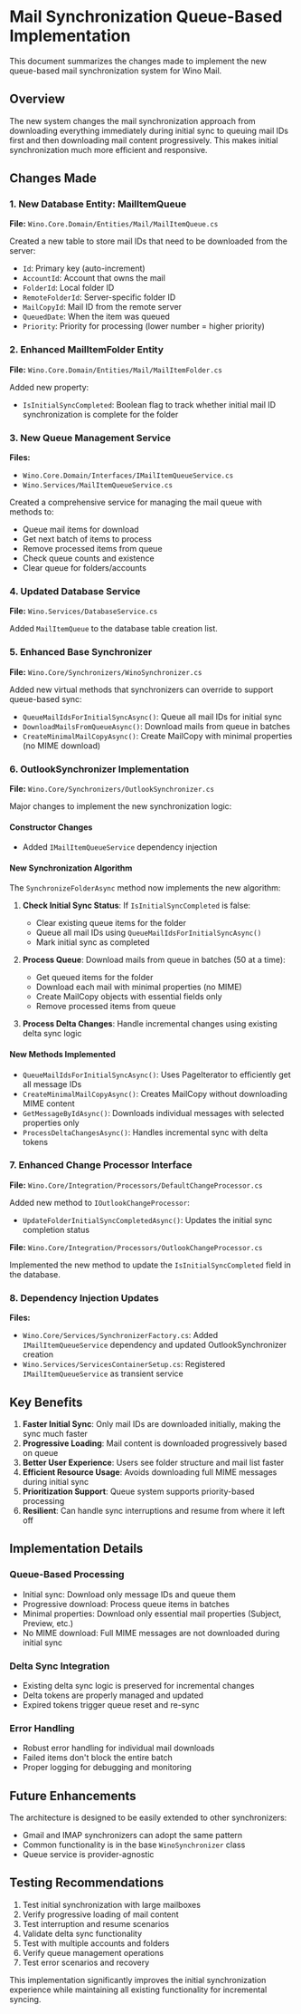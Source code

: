 # Mail Synchronization Queue-Based Implementation

This document summarizes the changes made to implement the new queue-based mail synchronization system for Wino Mail.

## Overview

The new system changes the mail synchronization approach from downloading everything immediately during initial sync to queuing mail IDs first and then downloading mail content progressively. This makes initial synchronization much more efficient and responsive.

## Changes Made

### 1. New Database Entity: MailItemQueue

**File:** `Wino.Core.Domain/Entities/Mail/MailItemQueue.cs`

Created a new table to store mail IDs that need to be downloaded from the server:
- `Id`: Primary key (auto-increment)
- `AccountId`: Account that owns the mail
- `FolderId`: Local folder ID
- `RemoteFolderId`: Server-specific folder ID
- `MailCopyId`: Mail ID from the remote server
- `QueuedDate`: When the item was queued
- `Priority`: Priority for processing (lower number = higher priority)

### 2. Enhanced MailItemFolder Entity

**File:** `Wino.Core.Domain/Entities/Mail/MailItemFolder.cs`

Added new property:
- `IsInitialSyncCompleted`: Boolean flag to track whether initial mail ID synchronization is complete for the folder

### 3. New Queue Management Service

**Files:** 
- `Wino.Core.Domain/Interfaces/IMailItemQueueService.cs`
- `Wino.Services/MailItemQueueService.cs`

Created a comprehensive service for managing the mail queue with methods to:
- Queue mail items for download
- Get next batch of items to process
- Remove processed items from queue
- Check queue counts and existence
- Clear queue for folders/accounts

### 4. Updated Database Service

**File:** `Wino.Services/DatabaseService.cs`

Added `MailItemQueue` to the database table creation list.

### 5. Enhanced Base Synchronizer

**File:** `Wino.Core/Synchronizers/WinoSynchronizer.cs`

Added new virtual methods that synchronizers can override to support queue-based sync:
- `QueueMailIdsForInitialSyncAsync()`: Queue all mail IDs for initial sync
- `DownloadMailsFromQueueAsync()`: Download mails from queue in batches  
- `CreateMinimalMailCopyAsync()`: Create MailCopy with minimal properties (no MIME download)

### 6. OutlookSynchronizer Implementation

**File:** `Wino.Core/Synchronizers/OutlookSynchronizer.cs`

Major changes to implement the new synchronization logic:

#### Constructor Changes
- Added `IMailItemQueueService` dependency injection

#### New Synchronization Algorithm
The `SynchronizeFolderAsync` method now implements the new algorithm:

1. **Check Initial Sync Status**: If `IsInitialSyncCompleted` is false:
   - Clear existing queue items for the folder
   - Queue all mail IDs using `QueueMailIdsForInitialSyncAsync()`
   - Mark initial sync as completed

2. **Process Queue**: Download mails from queue in batches (50 at a time):
   - Get queued items for the folder
   - Download each mail with minimal properties (no MIME)
   - Create MailCopy objects with essential fields only
   - Remove processed items from queue

3. **Process Delta Changes**: Handle incremental changes using existing delta sync logic

#### New Methods Implemented
- `QueueMailIdsForInitialSyncAsync()`: Uses PageIterator to efficiently get all message IDs
- `CreateMinimalMailCopyAsync()`: Creates MailCopy without downloading MIME content
- `GetMessageByIdAsync()`: Downloads individual messages with selected properties only
- `ProcessDeltaChangesAsync()`: Handles incremental sync with delta tokens

### 7. Enhanced Change Processor Interface

**File:** `Wino.Core/Integration/Processors/DefaultChangeProcessor.cs`

Added new method to `IOutlookChangeProcessor`:
- `UpdateFolderInitialSyncCompletedAsync()`: Updates the initial sync completion status

**File:** `Wino.Core/Integration/Processors/OutlookChangeProcessor.cs`

Implemented the new method to update the `IsInitialSyncCompleted` field in the database.

### 8. Dependency Injection Updates

**Files:**
- `Wino.Core/Services/SynchronizerFactory.cs`: Added `IMailItemQueueService` dependency and updated OutlookSynchronizer creation
- `Wino.Services/ServicesContainerSetup.cs`: Registered `IMailItemQueueService` as transient service

## Key Benefits

1. **Faster Initial Sync**: Only mail IDs are downloaded initially, making the sync much faster
2. **Progressive Loading**: Mail content is downloaded progressively based on queue
3. **Better User Experience**: Users see folder structure and mail list faster
4. **Efficient Resource Usage**: Avoids downloading full MIME messages during initial sync
5. **Prioritization Support**: Queue system supports priority-based processing
6. **Resilient**: Can handle sync interruptions and resume from where it left off

## Implementation Details

### Queue-Based Processing
- Initial sync: Download only message IDs and queue them
- Progressive download: Process queue items in batches
- Minimal properties: Download only essential mail properties (Subject, Preview, etc.)
- No MIME download: Full MIME messages are not downloaded during initial sync

### Delta Sync Integration
- Existing delta sync logic is preserved for incremental changes
- Delta tokens are properly managed and updated
- Expired tokens trigger queue reset and re-sync

### Error Handling
- Robust error handling for individual mail downloads
- Failed items don't block the entire batch
- Proper logging for debugging and monitoring

## Future Enhancements

The architecture is designed to be easily extended to other synchronizers:
- Gmail and IMAP synchronizers can adopt the same pattern
- Common functionality is in the base `WinoSynchronizer` class
- Queue service is provider-agnostic

## Testing Recommendations

1. Test initial synchronization with large mailboxes
2. Verify progressive loading of mail content
3. Test interruption and resume scenarios
4. Validate delta sync functionality
5. Test with multiple accounts and folders
6. Verify queue management operations
7. Test error scenarios and recovery

This implementation significantly improves the initial synchronization experience while maintaining all existing functionality for incremental syncing.